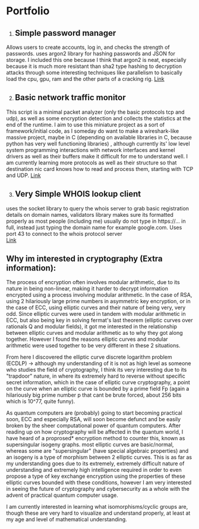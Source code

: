 # Portfolio

1)  ## Simple password manager 
Allows users to create accounts, log in, and checks the strength of passwords. uses argon2 library for hashing passwords and JSON for storage. I included this one because I think that argon2 is neat, especially because it is much more resistant than sha2 type hashing to decryption attacks through some interesting techniques like parallelism to basically load the cpu, gpu, ram and the other parts of a cracking rig.
[Link](https://github.com/364UD/Portfolio/blob/main/passgen-checker.py)


2) ## Basic network traffic monitor
This script is a minimal packet analyzer (only the basic protocols tcp and udp), as well as some encryption detection and collects the statistics at the end of the runtime. I aim to use this miniature project as a sort of framework/initial code, as I someday do want to make a wireshark-like massive project, maybe in C (depending on available libraries in C, because python has very well functioning libraries) , although currently its' low level system programming interactions with network interfaces and kernel drivers as well as their buffers make it difficult for me to understand well. I am currently learning more protocols as well as their structure so that destination nic card knows how to read and process them, starting with TCP and UDP. 
[Link](https://github.com/364UD/Portfolio/blob/main/BNTM.py)



3) ## Very Simple WHOIS lookup client
uses the socket library to query the whois server to grab basic registration details on domain names, validators library makes sure its formatted properly as most people (including me) usually do not type in https://... in full, instead just typing the domain name for example google.com. Uses port 43 to connect to the whois protocol server   
[Link](https://github.com/364UD/Portfolio/blob/main/Whois_Query.py)




## Why im interested in cryptography (Extra information):

The process of encryption often involves modular arithmetic, due to its nature in being non-linear, making it harder to decrypt information encrypted using a process involving modular arithmetic. In the case of RSA, using 2 hilariously large prime numbers in asymmetric key encryption, or in the case of ECC, using elliptic curves and their nature of being very, very odd. Since elliptic curves were used in tandem with modular arithmetic in ECC, but also being key in solving fermat's last theorem (elliptic curves over rationals Q and modular fields), it got me interested in the relationship between elliptic curves and modular arithmetic as to why they got along together. However I found the reasons elliptic curves and modular arithmetic were used together to be very different in these 2 situations.

From here I discovered the elliptic curve discrete logarithm problem (ECDLP) -> although my understanding of it is not as high level as someone who studies the field of cryptography, I think its very interesting due to its "trapdoor" nature, in where its extremely hard to reverse without specific secret information, which in the case of elliptic curve cryptography, a point on the curve when an elliptic curve is bounded by a prime field Fp (again a hilariously big prime number p that cant be brute forced, about 256 bits which is 10^77, quite funny).

As quantum computers are (probably) going to start becoming practical soon, ECC and especially RSA, will soon become defunct and be easily broken by the sheer computational power of quantum computers. After reading up on how cryptography will be affected in the quantum world, I have heard of a proprosed* encryption method to counter this, known as supersingular isogeny graphs. most elliptic curves are basic/normal, whereas some are "supersingular" (have special algebraic properties) and an isogeny is a type of morphism between 2 elliptic curves. This is as far as my understanding goes due to its extremely, extremely difficult nature of understanding and extremely high intelligence required in order to even propose a type of key exchange encryption using the properties of these elliptic curves bounded with these conditions, however I am very interested in seeing the future of cryptography and cybersecurity as a whole with the advent of practical quantum computer usage.

I am currently interested in learning what isomorphisms/cyclic groups are, though these are very hard to visualize and understand properly, at least at my age and level of mathematical understanding.

